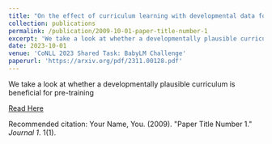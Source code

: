 ```yaml
---
title: "On the effect of curriculum learning with developmental data for grammar acquisition"
collection: publications
permalink: /publication/2009-10-01-paper-title-number-1
excerpt: 'We take a look at whether a developmentally plausible curriculum is beneficial for pre-training.'
date: 2023-10-01
venue: 'CoNLL 2023 Shared Task: BabyLM Challenge'
paperurl: 'https://arxiv.org/pdf/2311.00128.pdf'
---
```

We take a look at whether a developmentally plausible curriculum is beneficial for pre-training


[Read Here](https://arxiv.org/pdf/2311.00128.pdf)

Recommended citation: Your Name, You. (2009). "Paper Title Number 1." <i>Journal 1</i>. 1(1).

